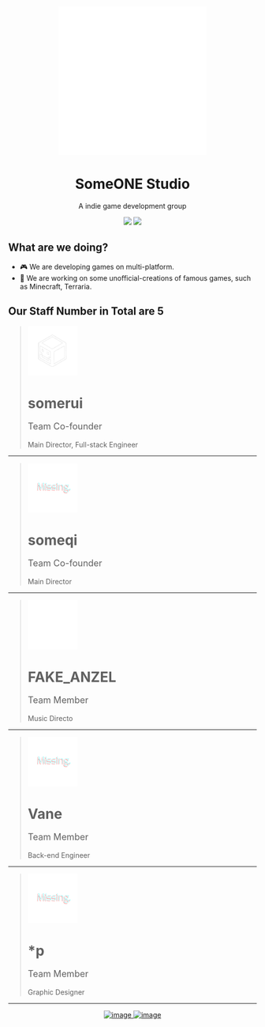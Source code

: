 <div align="center">
<img src="./soslogo.png" alt="image" width="300" height="auto">
<h1>SomeONE Studio</h1>
<p>A indie game development group</p>
</div>

<div align="center">
<img src="https://img.shields.io/badge/team_size-5-blue" />
<img src="https://img.shields.io/badge/team_status-active-green" />
</div>

<h2>What are we doing?</h2>

- 🎮 We are developing games on multi-platform.
- 🔨 We are working on some unofficial-creations of famous games, such as Minecraft, Terraria.

<h2>Our Staff Number in Total are <strong>5</strong></h2>


> <img src="./somerui.png" alt="image" width="100" height="auto" align="center">
> <h1>somerui</h1>
> <p style="font-size:18px;">Team Co-founder</p>
> <p style="font-size:14px;">Main Director, Full-stack Engineer</p>

---


> <img src="./missing.png" alt="image" width="100" height="auto" align="center">
> <h1>someqi</h1>
> <p style="font-size:18px;">Team Co-founder</p>
> <p style="font-size:14px;">Main Director</p>

---

> <img src="./fakeanzel.png" alt="image" width="100" height="auto" align="center">
> <h1>FAKE_ANZEL</h1>
> <p style="font-size:18px;">Team Member</p>
> <p style="font-size:14px;">Music Directo</p>

---


> <img src="./missing.png" alt="image" width="100" height="auto" align="center">
> <h1>Vane</h1>
> <p style="font-size:18px;">Team Member</p>
> <p style="font-size:14px;">Back-end Engineer</p>

---


> <img src="./missing.png" alt="image" width="100" height="auto" align="center">
> <h1>*p</h1>
> <p style="font-size:18px;">Team Member</p>
> <p style="font-size:14px;">Graphic Designer</p>

---

<div align="center" >

<a href="https://bsky.app/profile/someonestudio.bsky.social" target="_blank">
    <img src="https://img.shields.io/badge/blue-sky-blue" alt="image" width="auto" height="auto">
</a>
<a href="https://x.com/Some0NEStudio" target="_blank">
    <img src="https://img.shields.io/badge/twi-tter-black" alt="image" width="auto" height="auto">
</a>
    </div>
